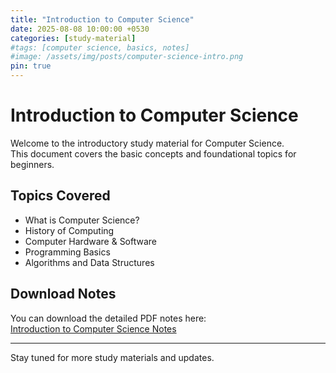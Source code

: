 ```yaml
---
title: "Introduction to Computer Science"
date: 2025-08-08 10:00:00 +0530
categories: [study-material]
#tags: [computer science, basics, notes]
#image: /assets/img/posts/computer-science-intro.png
pin: true
---
```


# Introduction to Computer Science

Welcome to the introductory study material for Computer Science.  
This document covers the basic concepts and foundational topics for beginners.

## Topics Covered

- What is Computer Science?  
- History of Computing  
- Computer Hardware & Software  
- Programming Basics  
- Algorithms and Data Structures  

## Download Notes

You can download the detailed PDF notes here:  
[Introduction to Computer Science Notes](https://example.com/downloads/computer-science-intro.pdf)

---

Stay tuned for more study materials and updates.
